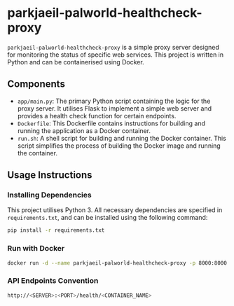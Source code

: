 # parkjaeil-palworld-healthcheck-proxy

`parkjaeil-palworld-healthcheck-proxy` is a simple proxy server designed for monitoring the status of specific web services. This project is written in Python and can be containerised using Docker.

## Components

- `app/main.py`: The primary Python script containing the logic for the proxy server. It utilises Flask to implement a simple web server and provides a health check function for certain endpoints.
- `Dockerfile`: This Dockerfile contains instructions for building and running the application as a Docker container.
- `run.sh`: A shell script for building and running the Docker container. This script simplifies the process of building the Docker image and running the container.

## Usage Instructions

### Installing Dependencies

This project utilises Python 3. All necessary dependencies are specified in `requirements.txt`, and can be installed using the following command:

```bash
pip install -r requirements.txt
```

### Run with Docker
```bash
docker run -d --name parkjaeil-palworld-healthcheck-proxy -p 8000:8000 -v /var/run/docker.sock:/var/run/docker.sock parkjaeil/parkjaeil-palworld-healthcheck-proxy:2024.02.11.23.36-dev
```


### API Endpoints Convention
```bash
http://<SERVER>:<PORT>/health/<CONTAINER_NAME>
```